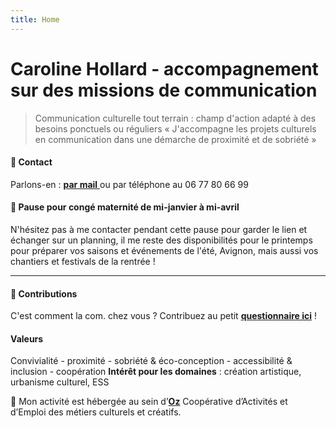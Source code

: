 ```yaml
---
title: Home
---
```


# Caroline Hollard - accompagnement sur des missions de communication

> Communication culturelle tout terrain : champ d'action adapté à des besoins ponctuels ou réguliers « J'accompagne les projets culturels en communication dans une démarche de proximité et de sobriété »

#### 💌 Contact
Parlons-en : <a href="mailto:caroline.hollard@proton.me"> **par mail** </a> ou par téléphone au 06 77 80 66 99

#### 🎢 Pause pour congé maternité de mi-janvier à mi-avril
N'hésitez pas à me contacter pendant cette pause pour garder le lien et échanger sur un planning, il me reste des disponibilités pour le printemps pour préparer vos saisons et événements de l'été, Avignon, mais aussi vos chantiers et festivals de la rentrée !






--------------

#### 🙏 Contributions
C'est comment la com. chez vous ? Contribuez au petit [**questionnaire ici**](https://framaforms.org/cest-comment-la-com-chez-vous-1643731593/ "questionnaire ici") !

#### Valeurs
Convivialité - proximité - sobriété & éco-conception - accessibilité & inclusion - coopération 
**Intérêt pour les domaines** : création artistique, urbanisme culturel, ESS

🎪 Mon activité est hébergée au sein d’[**Oz**](https://www.oz-coop.fr/ "Oz") Coopérative d’Activités et d’Emploi des métiers culturels et créatifs.
